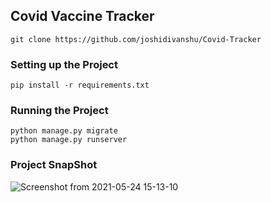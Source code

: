## Covid Vaccine Tracker
```
git clone https://github.com/joshidivanshu/Covid-Tracker
```

### Setting up the Project
```angular2html
pip install -r requirements.txt
```

### Running the Project

```angular2html
python manage.py migrate
python manage.py runserver
```

### Project SnapShot
![Screenshot from 2021-05-24 15-13-10](https://user-images.githubusercontent.com/32302492/119329223-9f674080-bca2-11eb-8c79-b5c810de3ed8.png)

